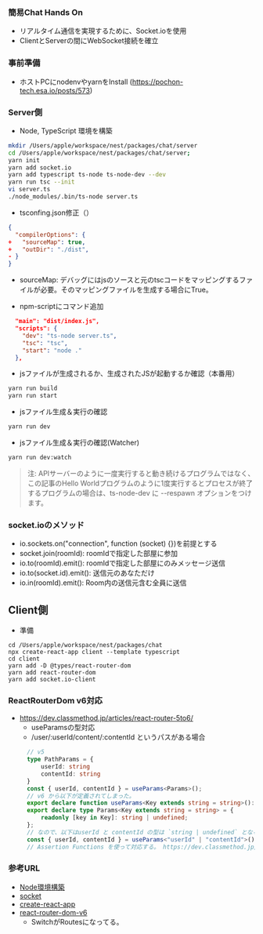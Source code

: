 ### 簡易Chat Hands On

- リアルタイム通信を実現するために、Socket.ioを使用
- ClientとServerの間にWebSocket接続を確立

### 事前準備
- ホストPCにnodenvやyarnをInstall (https://pochon-tech.esa.io/posts/573)

### Server側

- Node, TypeScript 環境を構築
```bash
mkdir /Users/apple/workspace/nest/packages/chat/server
cd /Users/apple/workspace/nest/packages/chat/server;
yarn init
yarn add socket.io
yarn add typescript ts-node ts-node-dev --dev
yarn run tsc --init
vi server.ts
./node_modules/.bin/ts-node server.ts
```
- tsconfing.json修正（）
```json:tsconfig.json
{
  "compilerOptions": {
+   "sourceMap": true,
+   "outDir": "./dist",
- }
}
```
- sourceMap: デバッグにはjsのソースと元のtscコードをマッピングするファイルが必要。そのマッピングファイルを生成する場合にTrue。

- npm-scriptにコマンド追加
```json:package.json
  "main": "dist/index.js",
  "scripts": {
    "dev": "ts-node server.ts",
    "tsc": "tsc",
    "start": "node ."
  },
```

- jsファイルが生成されるか、生成されたJSが起動するか確認（本番用）
```bash
yarn run build
yarn run start
```
- jsファイル生成＆実行の確認
```bash
yarn run dev
```
- jsファイル生成＆実行の確認(Watcher)
```bash
yarn run dev:watch
```
> 注: APIサーバーのように一度実行すると動き続けるプログラムではなく、この記事のHello Worldプログラムのように1度実行するとプロセスが終了するプログラムの場合は、ts-node-dev に --respawn オプションをつけます。


### socket.ioのメソッド
- io.sockets.on("connection", function (socket) {})を前提とする
- socket.join(roomId): roomIdで指定した部屋に参加
- io.to(roomId).emit(): roomIdで指定した部屋にのみメッセージ送信
- io.to(socket.id).emit(): 送信元のあなただけ
- io.in(roomId).emit(): Room内の送信元含む全員に送信


## Client側
- 準備
```
cd /Users/apple/workspace/nest/packages/chat
npx create-react-app client --template typescript
cd client
yarn add -D @types/react-router-dom
yarn add react-router-dom
yarn add socket.io-client
```

### ReactRouterDom v6対応
- https://dev.classmethod.jp/articles/react-router-5to6/
  - useParamsの型対応
  - /user/:userId/content/:contentId というパスがある場合
  ```ts
    // v5
    type PathParams = {
        userId: string
        contentId: string
    }  
    const { userId, contentId } = useParams<Params>();
    // v6 から以下が定義されてしまった。
    export declare function useParams<Key extends string = string>(): Readonly<Params<Key>>;
    export declare type Params<Key extends string = string> = {
        readonly [key in Key]: string | undefined;
    };
    // なので、以下はuserId と contentId の型は `string | undefined` となるので、後続でstringを前提とした引数の関数にそれらを渡すと型エラーになる。
    const { userId, contentId } = useParams<"userId" | "contentId">();
    // Assertion Functions を使って対応する。 https://dev.classmethod.jp/articles/assertion-functions-of-typescript-3-7/
  ```


### 参考URL

- [Node環境構築](https://qiita.com/notakaos/items/3bbd2293e2ff286d9f49#npm-scripts-%E3%81%AB-dev-%E3%81%A8-devwatch-%E3%82%92%E8%BF%BD%E5%8A%A0%E3%81%99%E3%82%8B)
- [socket](https://ichi.pro/react-fukku-to-socket-io-o-shiyoshite-riarutaimuchattoapuri-o-kochikusuru-79550473039024)
- [create-react-app](https://qiita.com/sanogemaru/items/05c2e9381d6ba2d9fccf#1-%E6%96%B0%E8%A6%8F%E3%83%97%E3%83%AD%E3%82%B8%E3%82%A7%E3%82%AF%E3%83%88%E3%82%92%E4%BD%9C%E6%88%90)
- [react-router-dom-v6](https://qiita.com/kyo212/items/c5810261b8a449f43bfa)
  - SwitchがRoutesになってる。